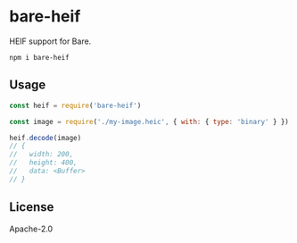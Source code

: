 # bare-heif

HEIF support for Bare.

```
npm i bare-heif
```

## Usage

```js
const heif = require('bare-heif')

const image = require('./my-image.heic', { with: { type: 'binary' } })

heif.decode(image)
// {
//   width: 200,
//   height: 400,
//   data: <Buffer>
// }
```

## License

Apache-2.0
